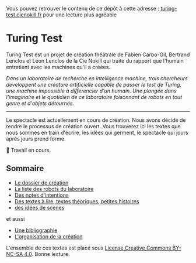 <p class="github-pages-ignore">Vous pouvez retrouver le contenu de ce dépôt à cette adresse : <a href="http://turing-test.cienokill.fr">turing-test.cienokill.fr</a> pour une lecture plus agréable</p>

Turing Test
===========

Turing Test est un projet de création théâtrale de Fabien Carbo-Gil, Bertrand Lenclos et Léon Lenclos de la Cie Nokill qui traite du rapport que l'humain entretient avec les machines qu'il a créées.

*Dans un laboratoire de recherche en intelligence machine, trois chercheurs developpent une créature artificielle capable de passer le test de Turing, une machine impossible à differencier d'un humain. Une plongée dans l'imaginaire et le quotidien de ce laboratoire foisonnant de robots en tout genre et d'objets détournés.*

---------------------------------------------------

Le spectacle est actuellement en cours de création. Nous avons décidé de rendre le processus de création ouvert. Vous trouverez ici les textes que nous sommes en train d'écrire, les idées qui germent, le spectacle qui jours après jours prend forme.

🚧 Travail en cours.

Sommaire
--------

-  [Le dossier de création](dossier/dossier.md)
-  [La liste des robots du laboratoire](contenu/robots)
-  [Des notes d'intentions](contenu/intentions)
-  [Des textes à lire, textes théoriques, petites histoires](contenu/textes)
-  [des idées de scènes](contenu/scenes)

et aussi

-  [Une bibliographie](contenu/bibliographie.md)
-  [L'organisation de la création](contenu/organisation)

L'ensemble de ces textes est placé sous [License Creative Commons BY-NC-SA 4.0](https://creativecommons.org/licenses/by-nc-sa/4.0/). Bonne lecture.

